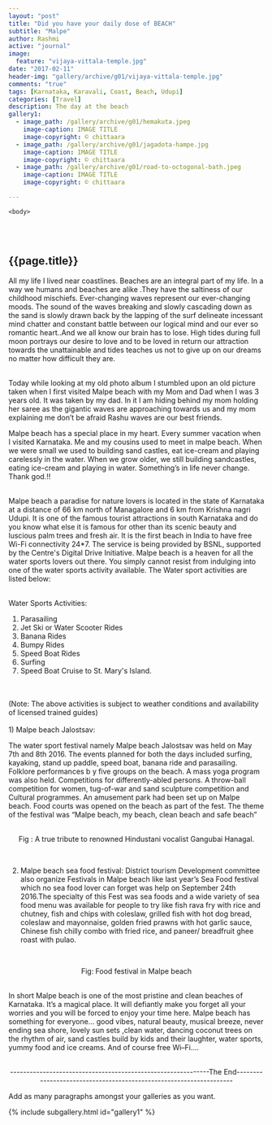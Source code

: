 ```yaml
---
layout: "post"
title: "Did you have your daily dose of BEACH"
subtitle: "Malpe"
author: Rashmi
active: "journal"
image:
  feature: "vijaya-vittala-temple.jpg"
date: "2017-02-11"
header-img: "gallery/archive/g01/vijaya-vittala-temple.jpg"
comments: "true"
tags: [Karnataka, Karavali, Coast, Beach, Udupi]
categories: [Travel]
description: The day at the beach
gallery1: 
  - image_path: /gallery/archive/g01/hemakuta.jpeg
    image-caption: IMAGE TITLE
    image-copyright: © chittaara
  - image_path: /gallery/archive/g01/jagadota-hampe.jpg
    image-caption: IMAGE TITLE
    image-copyright: © chittaara
  - image_path: /gallery/archive/g01/road-to-octogonal-bath.jpeg
    image-caption: IMAGE TITLE
    image-copyright: © chittaara 

---
```



<html class="no-js" lang="en">
<head>
	<meta content="charset=utf-8">
</head>

    <body>

<section id="content" role="main">
		<div class="wrapper">
	<br><br>
			<h2>{{page.title}}</h2>




<p> 
 All my life I lived near coastlines. Beaches are an integral part of my life. In a way we humans and beaches are alike .They have the saltiness of our childhood mischiefs. Ever-changing waves represent our ever-changing moods.  The sound of the waves breaking and slowly cascading down as the sand is slowly drawn back by the lapping of the surf delineate incessant mind chatter and constant battle between our logical mind and our ever so romantic heart..And we all know our brain has to lose. High tides during full moon portrays our desire to love and to be loved in return our attraction towards the unattainable and tides teaches us not to give up on our dreams no matter how difficult they are.<br><br>
 
Today while looking at my old photo album I stumbled upon an old picture taken when I first visited Malpe beach with my Mom and Dad when I was 3 years old. It was taken by my dad. In it I am hiding behind my mom holding her saree as the gigantic waves are approaching towards us and my mom explaining me don’t be afraid Rashu waves are our best friends.<br>

Malpe beach has a special place in my heart. Every summer vacation when I visited Karnataka. Me and my cousins used to meet in malpe beach. When we were small we used to building sand castles, eat ice-cream and playing carelessly in the water. When we grow older, we still building sandcastles, eating ice-cream and playing in water. Something’s in life never change. Thank god.!!<br><br>


Malpe beach a paradise for nature lovers is located in the state of Karnataka at a distance of 66 km north of Managalore and 6 km from Krishna nagri Udupi. It is one of the famous tourist attractions in south Karnataka and do you know what else it is famous for other than its scenic beauty and luscious palm trees and fresh air. It is the first beach in India to have free Wi-Fi connectivity 24*7. The service is being provided by BSNL, supported by the Centre's Digital Drive Initiative. 
Malpe beach is a heaven for all the water sports lovers out there. You simply cannot resist from indulging into one of the water sports activity available. The Water sport activities are listed below:<br><br>
 
Water Sports Activities:
<ol>
<li> Parasailing</li>
<li> Jet Ski or Water Scooter Rides</li>
<li> Banana Rides</li>
<li> Bumpy Rides</li>
<li>Speed Boat Rides</li>
<li> Surfing</li>
<li> Speed Boat Cruise to St. Mary's Island.</li>
</ol>
<br><br>
(Note: The above activities is subject to weather conditions and availability of licensed trained guides)<br>
<br>
1) Malpe beach Jalostsav:

The water sport festival namely Malpe beach Jalostsav was held on May 7th and 8th 2016. The events planned for both the days included surfing, kayaking, stand up paddle, speed boat, banana ride and parasailing. Folklore performances b y five groups on the beach. A mass yoga program was also held. Competitions for differently-abled persons. A throw-ball competition for women, tug-of-war and sand sculpture competition and Cultural programmes. An amusement park had been set up on Malpe beach. Food courts was opened on the beach as part of the fest.
The theme of the festival was “Malpe beach, my beach, clean beach and safe beach”<br>
<br>
<p align ="center">Fig : A true tribute to renowned Hindustani vocalist Gangubai Hanagal.</p><br>
 
2) Malpe beach sea food festival:
District tourism Development committee also organize Festivals in Malpe beach like last year’s Sea Food festival which no sea food lover can forget was help on September 24th 2016.The specialty of this Fest was sea foods and a wide variety of sea food menu was available for people to try like fish rava fry with rice and chutney, fish and chips with coleslaw, grilled fish with hot dog bread, coleslaw and mayonnaise, golden fried prawns with hot garlic sauce, Chinese fish chilly combo with fried rice, and paneer/ breadfruit ghee roast with pulao.<br>
<br>
 <p align ="center">Fig: Food festival in Malpe beach</p><br>
In short Malpe beach is one of the most pristine and clean beaches of Karnataka. It’s a magical place. It will defiantly make you forget all your worries and you will be forced to enjoy your time here. Malpe beach has something for everyone… good vibes, natural beauty, musical breeze, never ending sea shore, lovely sun sets ,clean water, dancing coconut trees on the rhythm of  air, sand castles build by kids and their laughter, water sports, yummy food and ice creams. And of course free Wi–Fi….<br><br>
 

<p align ="center">-------------------------------------------------------------The End-------------------------------------------------------------------</p>
</p>

<p> Add as many paragraphs amongst your galleries as you want. </p>

<!-- Gallery __-->
			
{% include subgallery.html id="gallery1" %}

<!-- end of GALLERY __ -->

</div><!-- end of WRAPPER __ -->
	</section>

